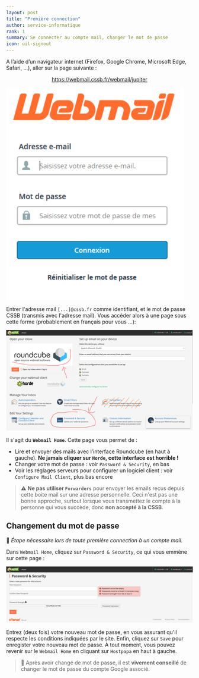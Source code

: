 ```yaml
---
layout: post
title: "Première connection"
author: service-informatique
rank: 1
summary: Se connecter au compte mail, changer le mot de passe
icon: uil-signout
---
```


A l’aide d’un navigateur internet (Firefox, Google Chrome, Microsoft Edge, Safari, ...), aller sur la page
suivante : 

<p style="text-align: center;">
    <a href="https://webmail.cssb.fr/webmail/jupiter" target="_blank" rel="noopener noreferrer">
        https://webmail.cssb.fr/webmail/jupiter
    </a>
</p>

<img src="../../assets/admin/mail/connexion.png" class="center width-25">

Entrer l'adresse mail `[...]@cssb.fr` comme identifiant, et le mot de passe CSSB (transmis avec l'adresse mail). Vous accéder alors à une page sous cette forme (probablement en français pour vous ...):

<img src="../../assets/admin/mail/webmail_home.png" class="center width-100">

Il s'agit du **`Webmail Home`**. Cette page vous permet de :

- Lire et envoyer des mails avec l’interface Roundcube (en haut à gauche). **Ne jamais cliquer sur `Horde`, cette interface est horrible !**
- Changer votre mot de passe : voir `Password & Security`, en bas
- Voir les réglages serveurs pour configurer un logiciel client : voir `Configure Mail Client`, plus bas encore

> :warning: **Ne pas utiliser `Forwarders`** pour envoyer les emails reçus depuis cette boite mail sur une adresse personnelle. Ceci n'est pas une bonne approche, surtout lorsque vous transmettez le compte à la personne qui vous succède, donc **non accepté à la CSSB**.

## Changement du mot de passe

:scroll: _Étape nécessaire lors de toute première connection à un compte mail._

Dans `Webmail Home`, cliquez sur `Password & Security`, ce qui vous emmène sur cette page :

<img src="../../assets/admin/mail/password.png" class="center width-100">

Entrez (deux fois) votre nouveau mot de passe, en vous assurant qu'il respecte les conditions indiquées par le site.
Enfin, cliquez sur `Save` pour enregister votre nouveau mot de passe. À tout moment, vous pouvez revenir sur le `Webmail Home` en cliquant sur `Hostpapa` en haut à gauche.

> :mega: Après avoir changé de mot de passe, il est **vivement conseillé** de changer le mot de passe du compte Google associé.